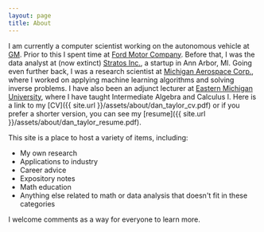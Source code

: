 ```yaml
---
layout: page
title: About
---
```


I am currently a computer scientist working on the autonomous vehicle at [GM](https://www.gm.com/all-news-stories/technology.html). Prior to this I spent time at [Ford Motor Company](http://www.ford.com/). Before that, I was the data analyst at (now extinct) [Stratos Inc.](https://stratoscard.com/), a startup in Ann Arbor, MI. Going even further back, I was a research scientist at [Michigan Aerospace Corp.](http://www.michiganaerospace.com/), 
where I worked on applying machine learning algorithms and solving inverse problems. I 
have also been an adjunct lecturer at [Eastern Michigan University](http://www.emich.edu/math/), 
where I have taught Intermediate Algebra and Calculus I. Here is a link to my [CV]({{ site.url }}/assets/about/dan_taylor_cv.pdf) or if you prefer a shorter version, you can see my 
[resume]({{ site.url }}/assets/about/dan_taylor_resume.pdf).

This site is a place to host a variety of items, including:

* My own research
* Applications to industry
* Career advice
* Expository notes
* Math education
* Anything else related to math or data analysis that doesn't fit in these categories

I welcome comments as a way for everyone to learn more.